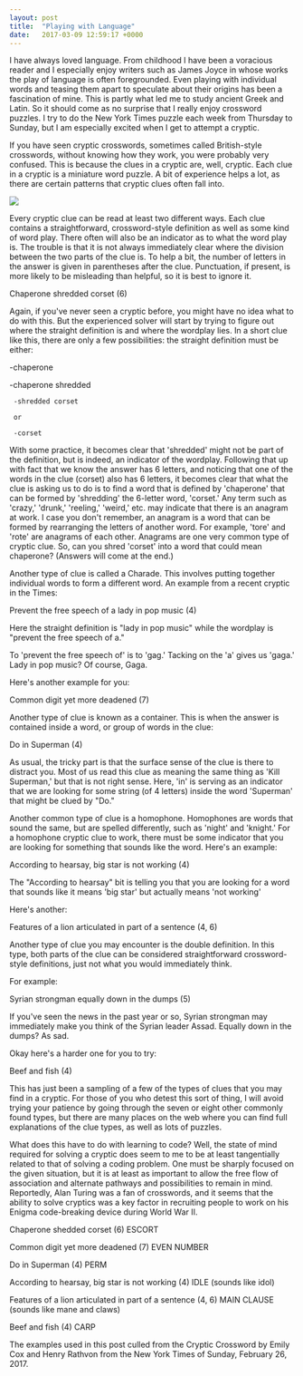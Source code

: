 ```yaml
---
layout: post
title:  "Playing with Language"
date:   2017-03-09 12:59:17 +0000
---
```



I have always loved language.  From childhood  I have been a voracious reader and I especially enjoy writers such as James Joyce in whose works the play of language is often foregrounded.  Even playing with individual words and teasing them apart to speculate about their origins has been a fascination of mine.  This is partly what led me to study ancient Greek and Latin.  So it should come as no surprise that I really enjoy crossword puzzles.  I try to do the New York Times puzzle each week from Thursday to Sunday, but I am especially excited when I get to attempt a cryptic.


If you have seen  cryptic crosswords, sometimes called British-style crosswords, without knowing how they work, you were probably very confused.  This is because the clues in a cryptic are, well, cryptic.  Each clue in a cryptic is a miniature word puzzle.  A bit of experience helps a lot, as there are certain patterns that cryptic clues often fall into.

![](https://upload.wikimedia.org/wikipedia/commons/thumb/e/ed/British_crossword.svg/330px-British_crossword.svg.pnghttp://)


Every cryptic clue can be read at least two different ways.  Each clue contains a straightforward, crossword-style definition as well as some kind of word play.  There often will also be an indicator as to what the word play is.  The trouble is that it is not always immediately clear where the division between the two parts of the clue is.  To help a bit, the number of letters in the answer is given in parentheses after the clue.  Punctuation, if present, is more likely to be misleading than helpful, so it is best to ignore it.


Chaperone shredded corset (6)

Again, if you've never seen a cryptic before, you might have no idea what to do with this.  But the experienced solver will start by trying to figure out where the straight definition is and where the wordplay lies.  In a short clue like this, there are only a few possibilities:  the straight definition must be either:

   -chaperone

   -chaperone shredded
	 
	 -shredded corset
	 
	 or
	 
	 -corset
 
 With some practice, it becomes clear that 'shredded' might not be part of the definition, but is indeed, an indicator of the wordplay.  Following that up with fact that we know the answer has 6 letters, and noticing that one of the words in the clue (corset) also has 6 letters, it becomes clear that what the clue is asking us to do is to find a word that is defined by 'chaperone' that can be formed by 'shredding' the 6-letter word, 'corset.'  Any term such as 'crazy,' 'drunk,' 'reeling,' 'weird,' etc. may indicate that there is an anagram at work.  I case you don't remember, an anagram is a word that can be formed by rearranging the letters of another word.  For example, 'tore' and 'rote' are anagrams of each other.  Anagrams are one very common type of cryptic clue.  So, can you shred 'corset' into a word that could mean chaperone?  (Answers will come at the end.)
 
 Another type of clue is called a Charade.  This involves putting together individual words to form a different word.  An example from a recent cryptic in the Times:
 
 Prevent the free speech of a lady in pop music (4)
 
 Here the straight definition is "lady in pop music" while the wordplay is "prevent the free speech of a."
 
 To 'prevent the free speech of' is to 'gag.'  Tacking on the 'a' gives us 'gaga.'  Lady in pop music?  Of course, Gaga.
 
 Here's another example for you:
 
 Common digit yet more deadened (7)
 
 
 Another type of clue is known as a container.  This is when the answer is contained inside a word, or group of words in the clue:
 
 Do in Superman (4)
 
 As usual, the tricky part is that the surface sense of the clue is there to distract you.  Most of us read this clue as meaning the same thing as 'Kill Superman,' but that is not right sense.  Here, 'in' is serving as an indicator that we are looking for some string (of 4 letters) inside the word 'Superman' that might be clued by "Do."
 
 
Another common type of clue is a homophone.  Homophones are words that sound the same, but are spelled differently, such as 'night' and 'knight.'  For a homophone cryptic clue to work, there must be some indicator that you are looking for something that sounds like the word.  Here's an example:

According to hearsay, big star is not working (4)

The "According to hearsay" bit is telling you that you are looking for a word that sounds like it means 'big star' but actually means 'not working'

Here's another:

Features of a lion articulated in part of a sentence (4, 6)

Another type of clue you may encounter is the double definition.  In this type, both parts of the clue can be considered straightforward crossword-style definitions, just not what you would immediately think.

For example:

Syrian strongman equally down in the dumps (5)

If you've seen the news in the past year or so, Syrian strongman may immediately make you think of the Syrian leader Assad.
Equally down in the dumps?  As sad.

Okay here's a harder one for you to try:

Beef and fish (4)


This has just been a sampling of a few of the types of clues that you may find in a cryptic.  For those of you who detest this sort of thing, I will avoid trying your patience by going through the seven or eight other commonly found types, but there are many places on the web where you can find full explanations of the clue types, as well as lots of puzzles.


What does this have to do with learning to code?  Well, the state of mind required for solving a cryptic does seem to me to be at least tangentially related to that of solving a coding problem.  One must be sharply focused on the given situation, but it is at least as important to allow the free flow of association and alternate pathways and possibilities to remain in mind.  Reportedly, Alan Turing was a fan of crosswords, and it seems that the ability to solve cryptics was a key factor in recruiting people to work on his Enigma code-breaking device during World War II.


Chaperone shedded corset (6)   ESCORT

Common digit yet more deadened (7) EVEN NUMBER

Do in Superman (4)  PERM

According to hearsay, big star is not working (4) IDLE (sounds like idol)

Features of a lion articulated in part of a sentence (4, 6) MAIN CLAUSE (sounds like mane and claws)

Beef and fish (4) CARP


The examples used in this post culled from the Cryptic Crossword by Emily Cox and Henry Rathvon from the New York Times of Sunday, February 26, 2017.



